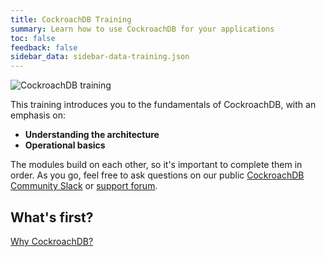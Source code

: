 ```yaml
---
title: CockroachDB Training
summary: Learn how to use CockroachDB for your applications
toc: false
feedback: false
sidebar_data: sidebar-data-training.json
---
```


<!-- <iframe src="https://docs.google.com/presentation/d/e/2PACX-1vSKpZ0NQThuSIlU3yG9usgoxPcU9zCS7u3DhxOlt0I1bCkzsYKNw7pxGyRnNpoRFVfx8EZTAKuY3uPg/embed?start=false&loop=false" frameborder="0" width="756" height="454" allowfullscreen="true" mozallowfullscreen="true" webkitallowfullscreen="true"></iframe> -->

<img src="{{ 'images/v20.1/CockroachDB_Training_Wide.png' | relative_url }}" class="cockroachdb-training" alt="CockroachDB training"/>

This training introduces you to the fundamentals of CockroachDB, with an emphasis on:

- **Understanding the architecture**
- **Operational basics**

The modules build on each other, so it's important to complete them in order. As you go, feel free to ask questions on our public [CockroachDB Community Slack](https://cockroachdb.slack.com) or [support forum](https://forum.cockroachlabs.com/).

<!-- Once you've finished, [let us know if you are interested in more detailed training](https://www.surveymonkey.com/r/5TGPWRJ) on deploying, monitoring, troubleshooting, and maintaining CockroachDB. -->

## What's first?

[Why CockroachDB?](why-cockroachdb.html)
